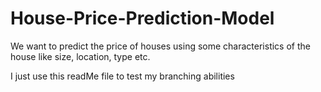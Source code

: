 # House-Price-Prediction-Model
We want to predict the price of houses using some characteristics of the house like size, location, type etc.

I just use this readMe file to test my branching abilities
